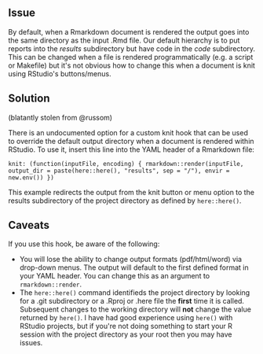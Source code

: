 ## Issue
By default, when a Rmarkdown document is rendered the output goes into the same directory as the input .Rmd file.  Our default hierarchy is to put reports into the *results* subdirectory but have code in the *code* subdirectory.  This can be changed when a file is rendered programmatically (e.g. a script or Makefile) but it's not obvious how to change this when a document is knit using RStudio's buttons/menus.

## Solution
(blatantly stolen from @russom)

There is an undocumented option for a custom knit hook that can be used to override the default output directory when a document is rendered within RStudio.  To use it, insert this line into the YAML header of a Rmarkdown file:
```
knit: (function(inputFile, encoding) { rmarkdown::render(inputFile, output_dir = paste(here::here(), "results", sep = "/"), envir = new.env()) })
```
This example redirects the output from the knit button or menu option to the results subdirectory of the project directory as defined by `here::here()`.  

## Caveats
If you use this hook, be aware of the following:

+ You will lose the ability to change output formats (pdf/html/word) via drop-down menus.  The output will default to the first defined format in your YAML header.  You can change this as an argument to `rmarkdown::render`.
+ The `here::here()` command identifieds the project directory by looking for a .git subdirectory or a .Rproj or .here file the **first** time it is called.  Subsequent changes to the working directory will **not** change the value returned by `here()`.  I have had good experience using `here()` with RStudio projects, but if you're not doing something to start your R session with the project directory as your root then you may have issues.